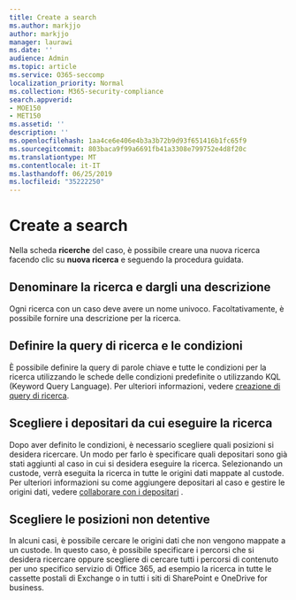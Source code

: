 ```yaml
---
title: Create a search
ms.author: markjjo
author: markjjo
manager: laurawi
ms.date: ''
audience: Admin
ms.topic: article
ms.service: O365-seccomp
localization_priority: Normal
ms.collection: M365-security-compliance
search.appverid:
- MOE150
- MET150
ms.assetid: ''
description: ''
ms.openlocfilehash: 1aa4ce6e406e4b3a3b72b9d93f651416b1fc65f9
ms.sourcegitcommit: 803baca9f99a6691fb41a3308e799752e4d8f20c
ms.translationtype: MT
ms.contentlocale: it-IT
ms.lasthandoff: 06/25/2019
ms.locfileid: "35222250"
---
```

# <a name="create-a-search"></a>Create a search

Nella scheda **ricerche** del caso, è possibile creare una nuova ricerca facendo clic su **nuova ricerca** e seguendo la procedura guidata.

## <a name="name-your-search-and-give-it-a-description"></a>Denominare la ricerca e dargli una descrizione

Ogni ricerca con un caso deve avere un nome univoco. Facoltativamente, è possibile fornire una descrizione per la ricerca. 

## <a name="define-your-search-query-and-conditions"></a>Definire la query di ricerca e le condizioni

È possibile definire la query di parole chiave e tutte le condizioni per la ricerca utilizzando le schede delle condizioni predefinite o utilizzando KQL (Keyword Query Language). Per ulteriori informazioni, vedere [creazione di query di ricerca](building-search-queries.md).

## <a name="choose-the-custodians-to-search-from"></a>Scegliere i depositari da cui eseguire la ricerca

Dopo aver definito le condizioni, è necessario scegliere quali posizioni si desidera ricercare. Un modo per farlo è specificare quali depositari sono già stati aggiunti al caso in cui si desidera eseguire la ricerca. Selezionando un custode, verrà eseguita la ricerca in tutte le origini dati mappate al custode. Per ulteriori informazioni su come aggiungere depositari al caso e gestire le origini dati, vedere [collaborare con i depositari](managing-custodians.md) .

## <a name="choose-non-custodial-locations"></a>Scegliere le posizioni non detentive

In alcuni casi, è possibile cercare le origini dati che non vengono mappate a un custode. In questo caso, è possibile specificare i percorsi che si desidera ricercare oppure scegliere di cercare tutti i percorsi di contenuto per uno specifico servizio di Office 365, ad esempio la ricerca in tutte le cassette postali di Exchange o in tutti i siti di SharePoint e OneDrive for business.